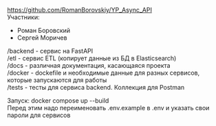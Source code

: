 https://github.com/RomanBorovskiy/YP_Async_API  
Участники:  
* Роман Боровский
* Сергей Моричев


/backend - сервис на FastAPI  
/etl - сервис ETL (копирует данные из БД в Elasticsearch)  
/docs - различная документация, касающаяся проекта  
/docker - dockefile и необходимые данные для разных сервисов, которые запускаются для работы  
/tests - тесты для сервиса backend. Коллекция для Postman  

Запуск: docker compose up --build  
Перед этим надо переименовать .env.example в .env и указать свои пароли для сервисов

